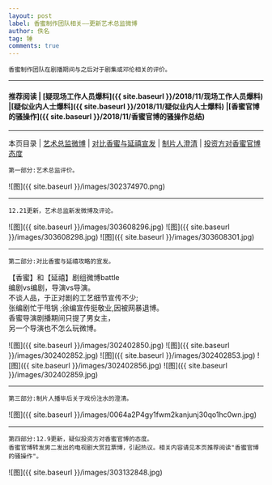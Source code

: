 ```yaml
---
layout: post
label: 香蜜制作团队相关——更新艺术总监微博
author: 佚名
tag: 锤
comments: true
---
```


    香蜜制作团队在剧播期间与之后对于剧集或邓伦相关的评价。

---

#### 推荐阅读 \| [疑现场工作人员爆料]({{ site.baseurl }}/2018/11/现场工作人员爆料) \|[疑似业内人士爆料]({{ site.baseurl }}/2018/11/疑似业内人士爆料) \|[香蜜官博的骚操作]({{ site.baseurl }}/2018/11/香蜜官博的骚操作总结)

---

本页目录 \| [艺术总监微博](#dxjja) \| [对比香蜜与延禧宣发](#dxjjb) \| [制片人澄清](#dxjjc) \| [投资方对香蜜官博态度](#dxjjd) 


<a class="anchor" name="dxjja"></a>

    第一部分:艺术总监评价。

![图]({{ site.baseurl }}/images/302374970.png)

---

    12.21更新，艺术总监新发微博及评论。
    
![图]({{ site.baseurl }}/images/303608296.jpg)
![图]({{ site.baseurl }}/images/303608298.jpg)
![图]({{ site.baseurl }}/images/303608301.jpg)



---

<a class="anchor" name="dxjjb"></a>

    第二部分:对比香蜜与延禧攻略的宣发。

【香蜜】和【延禧】剧组微博battle
<br>编剧vs编剧，导演vs导演。
<br>不谈人品，于正对剧的工艺细节宣传不少;
<br>张编剧忙于甩锅 ;徐编宣传挺敬业,因被网暴退博。
<br>香蜜导演剧播期间只提了男女主，
<br>另一个导演也不怎么玩微博。

![图]({{ site.baseurl }}/images/302402850.jpg)
![图]({{ site.baseurl }}/images/302402852.jpg)
![图]({{ site.baseurl }}/images/302402853.jpg)
![图]({{ site.baseurl }}/images/302402856.jpg)
![图]({{ site.baseurl }}/images/302402859.jpg)

---

<a class="anchor" name="dxjjc"></a>

    第三部分:制片人播毕后关于戏份注水的澄清。

![图]({{ site.baseurl }}/images/0064a2P4gy1fwm2kanjunj30qo1hc0wn.jpg)

---

<a class="anchor" name="dxjjd"></a>

    第四部分:12.9更新，疑似投资方对香蜜官博的态度。
    香蜜官博转发男二发出的电视剧大赏拉票博，引起热议。相关内容请见本页推荐阅读"香蜜官博的骚操作"。
    
![图]({{ site.baseurl }}/images/303132848.jpg)

